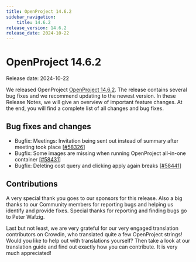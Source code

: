 ```yaml
---
title: OpenProject 14.6.2
sidebar_navigation:
    title: 14.6.2
release_version: 14.6.2
release_date: 2024-10-22
---
```


# OpenProject 14.6.2

Release date: 2024-10-22

We released OpenProject [OpenProject 14.6.2](https://community.openproject.org/versions/2137).
The release contains several bug fixes and we recommend updating to the newest version.
In these Release Notes, we will give an overview of important feature changes.
At the end, you will find a complete list of all changes and bug fixes.

<!--more-->

## Bug fixes and changes

<!-- Warning: Anything within the below lines will be automatically removed by the release script -->
<!-- BEGIN AUTOMATED SECTION -->

- Bugfix: Meetings: Invitation being sent out instead of summary after meeting took place \[[#58326](https://community.openproject.org/wp/58326)\]
- Bugfix: Some images are missing when running OpenProject all-in-one container \[[#58431](https://community.openproject.org/wp/58431)\]
- Bugfix: Deleting cost query and clicking apply again breaks \[[#58441](https://community.openproject.org/wp/58441)\]

<!-- END AUTOMATED SECTION -->
<!-- Warning: Anything above this line will be automatically removed by the release script -->

## Contributions

A very special thank you goes to our sponsors for this release.
Also a big thanks to our Community members for reporting bugs and helping us identify and provide fixes.
Special thanks for reporting and finding bugs go to Peter Wafzig.

Last but not least, we are very grateful for our very engaged translation contributors on Crowdin, who translated quite a few OpenProject strings!
Would you like to help out with translations yourself?
Then take a look at our translation guide and find out exactly how you can contribute.
It is very much appreciated!
